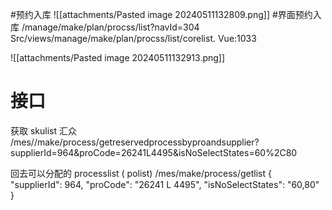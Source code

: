 #预约入库
![[attachments/Pasted image 20240511132809.png]]
#界面预约入库 
/manage/make/plan/procss/list?navId=304
   Src/views/manage/make/plan/procss/list/corelist. Vue:1033

![[attachments/Pasted image 20240511132913.png]]

# 接口
  

获取 skulist 汇众
/mes//make/process/getreservedprocessbyproandsupplier?supplierId=964&proCode=26241L4495&isNoSelectStates=60%2C80

 回去可以分配的 processlist ( polist)
/mes/make/process/getlist
{
  "supplierId": 964,
  "proCode": "26241 L 4495",
  "isNoSelectStates": "60,80"
}